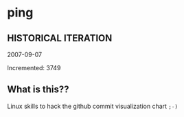 # ping

## HISTORICAL ITERATION
2007-09-07

Incremented: 3749

## What is this?? 
Linux skills to hack the github commit visualization chart `;-)`
